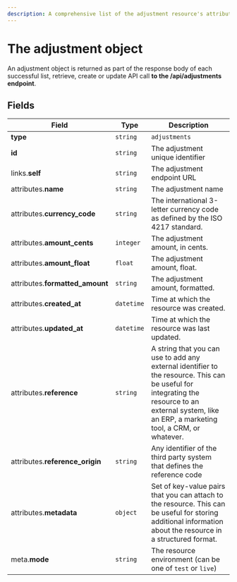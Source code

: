 ```yaml
---
description: A comprehensive list of the adjustment resource's attributes and relationships.
---
```


# The adjustment object

An adjustment object is returned as part of the response body of each successful list, retrieve, create or update API call <b>to the /api/adjustments endpoint</b>.

## Fields

| Field          | Type     | Description                                  |
| -------------- | -------- | -------------------------------------------- |
| **type**       | `string` | `adjustments`                        |
| **id**         | `string` | The adjustment unique identifier  |
| links.**self** | `string` | The adjustment endpoint URL       |
| attributes.**name** | `string` | The adjustment name |
| attributes.**currency_code** | `string` | The international 3-letter currency code as defined by the ISO 4217 standard. |
| attributes.**amount_cents** | `integer` | The adjustment amount, in cents. |
| attributes.**amount_float** | `float` | The adjustment amount, float. |
| attributes.**formatted_amount** | `string` | The adjustment amount, formatted. |
| attributes.**created_at** | `datetime` | Time at which the resource was created. |
| attributes.**updated_at** | `datetime` | Time at which the resource was last updated. |
| attributes.**reference** | `string` | A string that you can use to add any external identifier to the resource. This can be useful for integrating the resource to an external system, like an ERP, a marketing tool, a CRM, or whatever. |
| attributes.**reference_origin** | `string` | Any identifier of the third party system that defines the reference code |
| attributes.**metadata** | `object` | Set of key-value pairs that you can attach to the resource. This can be useful for storing additional information about the resource in a structured format. |
| meta.**mode** | `string` | The resource environment \(can be one of `test` or `live`\) |

